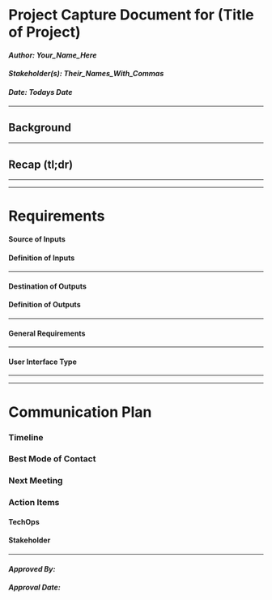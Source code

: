 # Project Capture Document for (Title of Project)
#### *Author: Your_Name_Here*
#### *Stakeholder(s): Their_Names_With_Commas*
#### *Date: Todays Date*

---

## Background
<!-- 
Explain the context of the problem.
Explain key terms/words, words that may be unfamiliar to a new hire.

Good:
    Brother John Doe has a repetitive task that takes 15 clicks to complete, and he is hoping that we can knock that down to two or three clicks. It involves logging into Canvas, navigating to a specific course, and editing modules items when a certain criteria is met. He adds a message to the beginning of every module item, which is the same from module to module. The criteria is that the module item title must start with the letter "A". He wants it to be a Puppeteer tool, so that he and his students can perform this task with their normal Canvas login authentication. However, it would likely be easier to train him and his students on how to create an Auth Token, so that is something to discuss with him further.

Poor:
    Brother John Doe needs a Puppeteer tool to help his students to work faster.
        ^ Too vague. Why puppeteer? What would the tool do?

    He needs a tool to edit the content of certain module items. 
        ^ Who is "He"? What kinds of edits would be made to module items? Why does he want this tool? How much time would it save him?
-->

---

## Recap (tl;dr)
<!-- 
What is/are the project outcome(s)?
("Can you give me one sentence describing what you want done?")

Good:
    A tool to update the content of Canvas module items.

    A tool to find all images that are in need of alt text in Canvas.

Poor: 
    TODO: add poor examples

-->
-----
-----

# Requirements

#### Source of Inputs

<!-- Paragraph of how to get inputs. From who? From where: Slack, email, server...? This also includes user selected options at runtime. How will we know what options to select? For example, in conversion tool, you'd follow the values on the Trello Board. It would also include the steps to get access to the information you need, such as getting added to a Trello Board, or access to a server.

-----
Good: 
    We will know which courses to run it on, because Brother Doe will slack you which sub-account(s) to get the list of courses from, to run the code on.
---
    The inputs will come as a csv from Brother John Doe in an email, upon request. 
---
    Brother Doe will need to add you to his Trello Board so that you can see what needs to be done. Email him so he can give you access to the board. Once you have access, look in the column titled "Ready for Team Josh". Follow the instructions from there.
-----
Poor:
    Ask Brother Doe.
        ^ What am I asking him for? How should I expect to get it from him?
---
    CSV with a list of course IDs.
        ^ This explains what we are getting. This would go in the definition of inputs. We need to know how to get that list.
---
    Trello Board.
        ^ Which Trello Board? How do I get access? What do I do once I am added to the board?
-----
-->
#### Definition of Inputs

<!-- List here a type definition for each input. For example, if it is a CSV define the column names. If it is a JSON, give an example of the JSON structure. If it is user input, what will the user be asked for? 

-----
Good:
    The input will be a CSV with the following column names: "Course_ID" "Course_Code" "SISID"
---
    The input will be a CSV with the columns containing the course id, the course code, and the sisid. I don't know what they are going to be called yet, but those pieces of information will be availible.
---
    The input will be a JSON object that looks like:
    {
        "Course_ID": "",
        "Course_Code": "",
        "SISID": ""
    }
    It is compatible with inquierer answer objects.
-----
Poor:
    The input will be a csv.
        ^ What information is on the csv?
---
    The input will be on the trello board.
        ^ That's where the information lives. We need to know what information the program will consume, and what it looks like.
-----
 -->

---


#### Destination of Outputs

<!-- Paragraph where/who to send outputs. To who? To where: Email, server, directly to LMS...? It would also include the steps to get access to the locations you need, such as getting added to a Trello Board, or access to a server, or the LMS. -->

#### Definition of Outputs

<!-- List here a type definition for each output? For example, if the changes are directly to the LMS, list all changes that occur. If it is a CSV define the column names. If it is a JSON, give an example of the JSON structure. -->

---

#### General Requirements
<!-- This tool shall help Brother John Doe and his students...TODO -->
<!-- TODO: -->

---

#### User Interface Type

<!-- CLI with Flags, CLI With Prompt, Web Page, Server, Library, etc -->

<!-- What are the flags, what are Major Questions, Images of UX/UI Design. -->

-----
-----

# Communication Plan

### Timeline

<!-- Include Milestone List here with Deadlines and try to make each milestone a minimum viable product
- Milestone 1: Finish Design (3/19)
- Milestone 2: Build Core logic to search for words in syllabi (3/22)
- Milestone 3: Connect inputs to core logic and set up outputs (3/25)
- Milestone 4: Deliver the project (3/26)
This will probably be overkill for small projects -->

### Best Mode of Contact
<!-- Email, Phone Number, Slack, etc. -->

### Next Meeting
<!-- e.g. May 4th, 2019 -->

### Action Items
<!-- Recap Meeting -->

#### TechOps

#### Stakeholder


-----

#### *Approved By:*
#### *Approval Date:*
